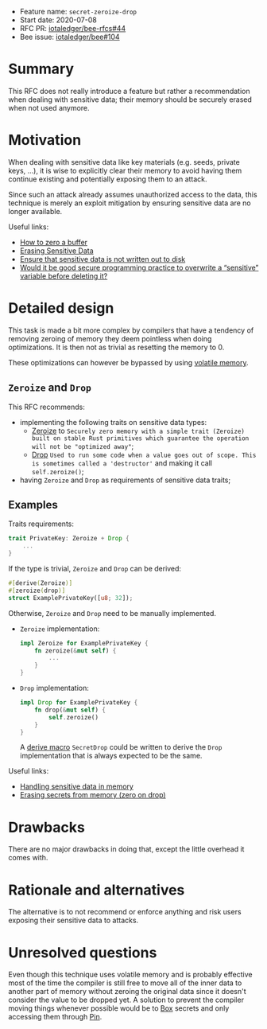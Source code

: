 + Feature name: `secret-zeroize-drop`
+ Start date: 2020-07-08
+ RFC PR: [iotaledger/bee-rfcs#44](https://github.com/iotaledger/bee-rfcs/pull/44)
+ Bee issue: [iotaledger/bee#104](https://github.com/iotaledger/bee/issues/104)

# Summary

This RFC does not really introduce a feature but rather a recommendation when dealing with sensitive data; their memory
should be securely erased when not used anymore.

# Motivation

When dealing with sensitive data like key materials (e.g. seeds, private keys, ...), it is wise to explicitly clear
their memory to avoid having them continue existing and potentially exposing them to an attack.

Since such an attack already assumes unauthorized access to the data, this technique is merely an exploit mitigation by
ensuring sensitive data are no longer available.

Useful links:
- [How to zero a buffer](https://www.daemonology.net/blog/2014-09-04-how-to-zero-a-buffer.html)
- [Erasing Sensitive Data](https://www.gnu.org/software/libc/manual/html_node/Erasing-Sensitive-Data.html)
- [Ensure that sensitive data is not written out to disk](https://wiki.sei.cmu.edu/confluence/display/c/MEM06-C.+Ensure+that+sensitive+data+is+not+written+out+to+disk)
- [Would it be good secure programming practice to overwrite a “sensitive” variable before deleting it?](https://security.stackexchange.com/questions/74280/would-it-be-good-secure-programming-practice-to-overwrite-a-sensitive-variable)

# Detailed design

This task is made a bit more complex by compilers that have a tendency of removing zeroing of memory they deem pointless
when doing optimizations. It is then not as trivial as resetting the memory to 0.

These optimizations can however be bypassed by using [volatile memory](https://en.wikipedia.org/wiki/Volatile_(computer_programming)).

## `Zeroize` and `Drop`

This RFC recommends:
- implementing the following traits on sensitive data types:
    - [Zeroize](https://docs.rs/zeroize/1.1.0/zeroize/trait.Zeroize.html) to `Securely zero memory with a simple trait
    (Zeroize) built on stable Rust primitives which guarantee the operation will not be "optimized away"`;
    - [Drop](https://doc.rust-lang.org/std/ops/trait.Drop.html) `Used to run some code when a value goes out of scope.
    This is sometimes called a 'destructor'` and making it call `self.zeroize()`;
- having `Zeroize` and `Drop` as requirements of sensitive data traits;

## Examples

Traits requirements:
```rust
trait PrivateKey: Zeroize + Drop {
    ...
}
```

If the type is trivial, `Zeroize` and `Drop` can be  derived:
```rust
#[derive(Zeroize)]
#[zeroize(drop)]
struct ExamplePrivateKey([u8; 32]);
```

Otherwise, `Zeroize` and `Drop` need to be manually implemented.

- `Zeroize` implementation:

    ```rust
    impl Zeroize for ExamplePrivateKey {
        fn zeroize(&mut self) {
            ...
        }
    }
    ```

- `Drop` implementation:

    ```rust
    impl Drop for ExamplePrivateKey {
        fn drop(&mut self) {
            self.zeroize()
        }
    }
    ```
    A [derive macro](https://doc.rust-lang.org/reference/procedural-macros.html) `SecretDrop` could be written to derive
    the `Drop` implementation that is always expected to be the same.

Useful links:
- [Handling sensitive data in memory](https://users.rust-lang.org/t/handling-sensitive-data-in-memory/14388)
- [Erasing secrets from memory (zero on drop)](https://github.com/dalek-cryptography/curve25519-dalek/issues/11)

# Drawbacks

There are no major drawbacks in doing that, except the little overhead it comes with.

# Rationale and alternatives

The alternative is to not recommend or enforce anything and risk users exposing their sensitive data to attacks.

# Unresolved questions

Even though this technique uses volatile memory and is probably effective most of the time the compiler is still free to
move all of the inner data to another part of memory without zeroing the original data since it doesn't consider the
value to be dropped yet. A solution to prevent the compiler moving things whenever possible would be to
[Box](https://doc.rust-lang.org/std/boxed/struct.Box.html) secrets and only accessing them through [Pin](https://doc.rust-lang.org/std/pin/index.html).
